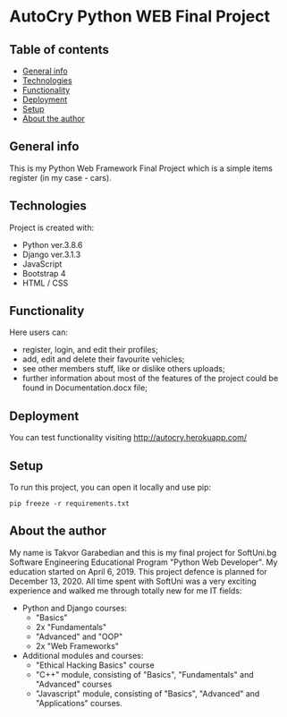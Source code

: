 # AutoCry Python WEB Final Project 

## Table of contents
* [General info](#general-info)
* [Technologies](#technologies)
* [Functionality](#functionality)
* [Deployment](#deployment)
* [Setup](#setup)
* [About the author](#about-the-author)

## General info
This is my Python Web Framework Final Project which is a simple items register (in my case - cars). 

## Technologies
Project is created with:
* Python ver.3.8.6
* Django ver.3.1.3
* JavaScript
* Bootstrap 4
* HTML / CSS
	
## Functionality 
Here users can: 
* register, login, and edit their profiles; 
* add, edit and delete their favourite vehicles; 
* see other members stuff, like or dislike others uploads;
* further information about most of the features of the project could be found in Documentation.docx file;

## Deployment
You can test functionality visiting http://autocry.herokuapp.com/

## Setup
To run this project, you can open it locally and use pip:

```
pip freeze -r requirements.txt
```

## About the author
My name is Takvor Garabedian and this is my final project for  SoftUni.bg Software Engineering Educational Program "Python Web Developer".
My education started on April 6, 2019. This project defence is planned for December 13, 2020. All time spent with SoftUni was a very exciting experience and walked me through totally new for me IT fields:
  * Python and Django courses: 
    * "Basics"
    * 2x "Fundamentals"
    * "Advanced" and "OOP"
    *  2x "Web Frameworks"
  * Additional modules and courses:
    * "Ethical Hacking Basics" course
    * "C++" module, consisting of "Basics", "Fundamentals" and "Advanced" courses 
    * "Javascript" module, consisting of "Basics", "Advanced" and "Applications" courses.